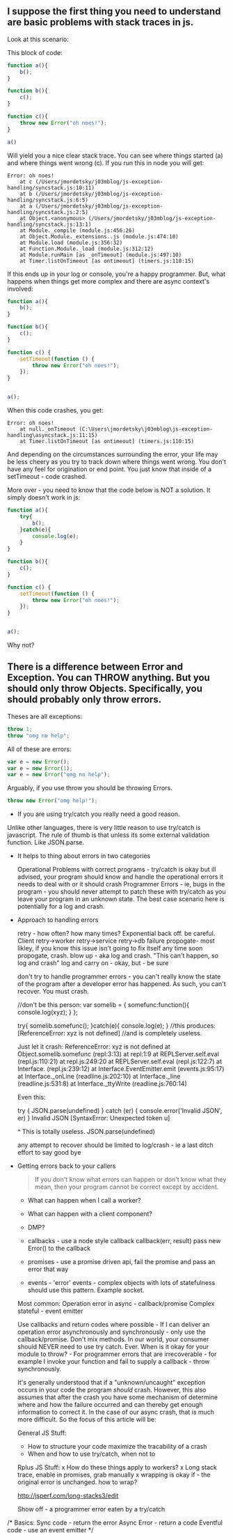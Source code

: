 ## I suppose the first thing you need to understand are basic problems with stack traces in js.


Look at this scenario:

This block of code:
```javascript
function a(){
    b();
}

function b(){
    c();
}

function c(){
    throw new Error("oh noes!");
}

a()
```

Will yield you a nice clear stack trace. You can see where things started (a) and where things went wrong (c). If you run this in node you will get:

```
Error: oh noes!
    at c (/Users/jmordetsky/j03mblog/js-exception-handling/syncstack.js:10:11)
    at b (/Users/jmordetsky/j03mblog/js-exception-handling/syncstack.js:6:5)
    at a (/Users/jmordetsky/j03mblog/js-exception-handling/syncstack.js:2:5)
    at Object.<anonymous> (/Users/jmordetsky/j03mblog/js-exception-handling/syncstack.js:13:1)
    at Module._compile (module.js:456:26)
    at Object.Module._extensions..js (module.js:474:10)
    at Module.load (module.js:356:32)
    at Function.Module._load (module.js:312:12)
    at Module.runMain [as _onTimeout] (module.js:497:10)
    at Timer.listOnTimeout [as ontimeout] (timers.js:110:15)
```

If this ends up in your log or console, you're a happy programmer. But, what happens when things get more complex and there are async context's involved:

```javascript
function a(){
    b();
}

function b(){
    c();
}

function c() {
    setTimeout(function () {
        throw new Error("oh noes!");
    });
}


a();
```

When this code crashes, you get:

```
Error: oh noes!
    at null._onTimeout (C:\Users\jmordetsky\j03mblog\js-exception-handling\asyncstack.js:11:15)
    at Timer.listOnTimeout [as ontimeout] (timers.js:110:15)
```

And depending on the circumstances surrounding the error, your life may be less cheery as you try to track down where things went wrong. You don't have any feel for origination or end point. You just know that inside of a setTimeout - code crashed. 

More over - you need to know that the code below is NOT a solution. It simply doesn't work in js:

```javascript
function a(){
    try{
        b();
    }catch(e){
        console.log(e);
    }
}

function b(){
    c();
}

function c() {
    setTimeout(function () {
        throw new Error("oh noes!");
    });
}


a();
```

Why not? 


## There is a difference between Error and Exception. You can THROW anything. But you should only throw Objects. Specifically, you should probably only throw errors.

Theses are all exceptions:

```javascript
throw 1;
throw "omg no help";
```

All of these are errors:
```javascript
var e = new Error();
var e = new Error(1);
var e = new Error("omg no help");
```

Arguably, if you use throw you should be throwing Errors.
```javascript
throw new Error("omg help!");
```


* If you are using try/catch you really need a good reason.

Unlike other languages, there is very little reason to use try/catch is javascript. The rule of thumb is that unless its some external validation function. Like JSON.parse.

* It helps to thing about errors in two categories

    Operational Problems with correct programs  - try/catch is okay but ill advised, your program should know and handle the operational errors it needs to deal with or it should crash
    Programmer Errors - ie, bugs in the program - you should never attempt to patch these with try/catch as you leave your program in an unknown state. The best case scenario here is potentially for a log and crash.
* Approach to handling errors
    
    retry - how often? how many times? Exponential back off. be careful. Client retry->worker retry->service retry->db failure
    propogate- most likley, if you know this issue isn't going to fix itself any time soon propogate, crash. 
    blow up - aka log and crash. "This can't happen, so log and crash"
    log and carry on - okay, but - be sure
    
    don't try to handle programmer errors - you can't really know the state of the program after a developer error has happened. As such, you can't recover. You must crash.
    
    
    //don't be this person:
    var somelib = {
        somefunc:function(){
            console.log(xyz);
        }
    };
    
    try{
        somelib.somefunc();
    }catch(e){
        console.log(e);
    }
    //this produces: [ReferenceError: xyz is not defined]
    //and is completely useless.
    
    
    
    Just let it crash:
    ReferenceError: xyz is not defined
        at Object.somelib.somefunc (repl:3:13)
        at repl:1:9
        at REPLServer.self.eval (repl.js:110:21)
        at repl.js:249:20
        at REPLServer.self.eval (repl.js:122:7)
        at Interface.<anonymous> (repl.js:239:12)
        at Interface.EventEmitter.emit (events.js:95:17)
        at Interface._onLine (readline.js:202:10)
        at Interface._line (readline.js:531:8)
        at Interface._ttyWrite (readline.js:760:14)
    
    Even this:
    
    try {
      JSON.parse(undefined)
    } catch (er) {
      console.error('Invalid JSON', er)
    }
    Invalid JSON [SyntaxError: Unexpected token u]
  
    ^ This is totally useless.
      JSON.parse(undefined)
      

    any attempt to recover should be limited to log/crash - ie a last ditch effort to say good bye

* Getting errors back to your callers
    
    > If you don't know what errors can happen or don't know what they mean, then your program cannot be correct except by accident. 

    * What can happen when I call a worker?
    * What can happen with a client component?
    * DMP?

    * callbacks - use a node style callback callback(err, result) pass new Error() to the callback
    
    * promises - use a promise driven api, fail the promise and pass an error that way
    
    * events - 'error' events - complex objects with lots of statefulness should use this pattern. Example socket.

    Most common: Operation error in async - callback/promise
    Complex stateful - event emitter
    
    Use callbacks and return codes where possible - If I can deliver an operation error asynchronously and synchronously - only use the callback/promise. Don't mix methods.
    In our world, your consumer should NEVER need to use try catch. Ever.
    When is it okay for your module to throw? - For programmer errors that are irrecoverable - for example I invoke your function and fail to supply a callback - throw synchronously.
    
    
    It's generally understood that if a "unknown/uncaught" exception occurs in your code the program *should* crash. However, this also assumes that after the crash you have some mechanism of determine where and how the failure occurred and can thereby get enough information to correct it. In the case of our async crash, that is much more difficult. So the focus of this article will be:

    General JS Stuff:
    * How to structure your code maximize the tracability of a crash
    * When and how to use try/catch, when not to

    Rplus JS Stuff:
    x How do these things apply to workers?
    x Long stack trace, enable in promises, grab manually
    x wrapping is okay if - the original error is unchanged. how to wrap?

    http://jsperf.com/long-stacks3/edit

    Show off - a programmer error eaten by a try/catch

/* Basics:
    Sync code - return the error
    Async Error - return a code
    Eventful code - use an event emitter
*/

